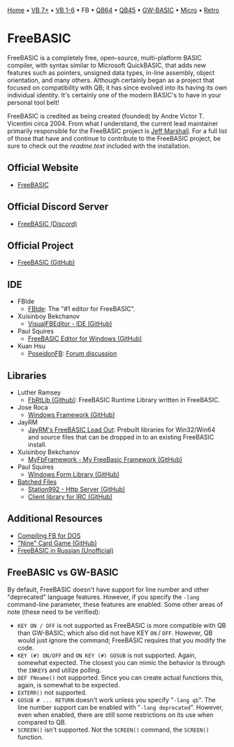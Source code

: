 [Home](https://gotbasic.com) • [VB 7+](vb.md) • [VB 1-6](vb6.md) • FB • [QB64](qb64.md) • [QB45](qb.md) • [GW-BASIC](gw-basic.md) • [Micro](micro.md) • [Retro](retro.md)

# FreeBASIC

FreeBASIC is a completely free, open-source, multi-platform BASIC compiler, with syntax similar to Microsoft QuickBASIC, that adds new features such as pointers, unsigned data types, in-line assembly, object orientation, and many others. Although certainly began as a project that focused on compatibility with QB; it has since evolved into its having its own individual identity. It's certainly one of the modern BASIC's to have in your personal tool belt!

FreeBASIC is credited as being created (founded) by Andre Victor T. Vicentini circa 2004. From what I understand, the current lead maintainer primarily responsible for the FreeBASIC project is [Jeff Marshall](https://github.com/jayrm). For a full list of those that have and continue to contribute to the FreeBASIC project, be sure to check out the *readme.text* included with the installation.

## Official Website

- [FreeBASIC](https://www.freebasic.net/)

## Official Discord Server

- [FreeBASIC (Discord)](https://discord.com/invite/286rSdK)

## Official Project

- [FreeBASIC (GitHub)](https://github.com/freebasic/fbc)

## IDE

- FBIde
  - [FBIde](https://fbide.freebasic.net/): The "#1 editor for FreeBASIC".
- Xuisinboy Bekchanov
  - [VisualFBEditor - IDE (GitHub)](https://github.com/XusinboyBekchanov/VisualFBEditor)
- Paul Squires
  - [FreeBASIC Editor for Windows (GitHub)](https://github.com/PaulSquires/WinFBE)
- Kuan Hsu
  - [PoseidonFB](https://bitbucket.org/KuanHsu/poseidonfb): [Forum discussion](https://www.freebasic.net/forum/viewtopic.php?t=23935)

## Libraries

- Luther Ramsey
  - [FbRtLib (Github)](https://github.com/ImortisInglorian/fbrtLib): FreeBASIC Runtime Library written in FreeBASIC.
- Jose Roca
  - [Windows Framework (GitHub)](https://github.com/JoseRoca/WinFBX)
- JayRM
  - [JayRM's FreeBASIC Load Out](https://github.com/jayrm/fblo): Prebuilt libraries for Win32/Win64 and source files that can be dropped in to an existing FreeBASIC install.
- Xuisinboy Bekchanov
  - [MyFbFramework - My FreeBasic Framework (GitHub)](https://github.com/XusinboyBekchanov/MyFbFramework)
- Paul Squires
  - [Windows Form Library (GitHub)](https://github.com/PaulSquires/WinFormsX)
- [Batched Files](https://github.com/BatchedFiles)
  - [Station992 - Http Server (GitHub)](https://github.com/BatchedFiles/Station922)
  - [Client library for IRC (GitHub)](https://github.com/BatchedFiles/IrcClientLibrary)

## Additional Resources

- [Compiling FB for DOS](https://www.freebasic.net/wiki/DevBuildDos)
- ["Nine" Card Game (GitHub)](https://github.com/TagalongGames/Nine)
- [FreeBASIC in Russian (Unofficial)](http://www.freebasic.su/)

## FreeBASIC vs GW-BASIC

By default, FreeBASIC doesn't have support for line number and other "deprecated" language features.  However, if you specify the `-lang` command-line parameter, these features are enabled.  Some other areas of note (these need to be verified):

- `KEY ON / OFF` is not supported as FreeBASIC is more compatible with QB than GW-BASIC; which also did not have KEY `ON` / `OFF`.  However, QB would just ignore the command; FreeBASIC requires that you modify the code.
- `KEY (#) ON/OFF` and `ON KEY (#) GOSUB` is not supported.  Again, somewhat expected.  The closest you can mimic the behavior is through the `INKEY$` and utilize polling.
- `DEF FNname()` not supported.  Since you can create actual functions this, again, is somewhat to be expected.
- `EXTERR()` not supported.
- `GOSUB # ... RETURN` doesn't work unless you specify "`-lang qb`".  The line number support can be enabled with "`-lang deprecated`".  However, even when enabled, there are still some restrictions on its use when compared to QB.
- `SCREEN()` isn't supported.  Not the `SCREEN()` command, the `SCREEN()` function.

